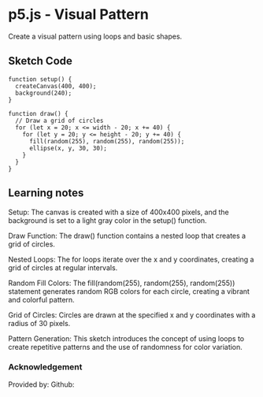 # p5.js - Visual Pattern
Create a visual pattern using loops and basic shapes.
## Sketch Code
```
function setup() {
  createCanvas(400, 400);
  background(240);
}

function draw() {
  // Draw a grid of circles
  for (let x = 20; x <= width - 20; x += 40) {
    for (let y = 20; y <= height - 20; y += 40) {
      fill(random(255), random(255), random(255));
      ellipse(x, y, 30, 30);
    }
  }
}

```
## Learning notes
Setup:
The canvas is created with a size of 400x400 pixels, and the background is set to a light gray color in the setup() function.

Draw Function:
The draw() function contains a nested loop that creates a grid of circles.

Nested Loops:
The for loops iterate over the x and y coordinates, creating a grid of circles at regular intervals.

Random Fill Colors:
The fill(random(255), random(255), random(255)) statement generates random RGB colors for each circle, creating a vibrant and colorful pattern.

Grid of Circles:
Circles are drawn at the specified x and y coordinates with a radius of 30 pixels.

Pattern Generation:
This sketch introduces the concept of using loops to create repetitive patterns and the use of randomness for color variation.
### Acknowledgement
Provided by: 
Github: 